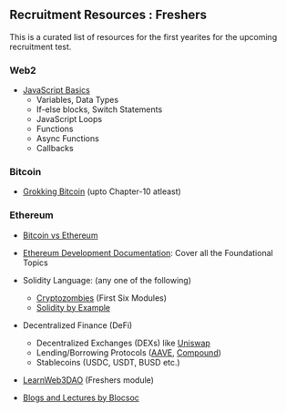 ## Recruitment Resources : Freshers

This is a curated list of resources for the first yearites for the upcoming recruitment test.

### Web2
* [JavaScript Basics](https://www.w3schools.com/js/)
    * Variables, Data Types
    * If-else blocks, Switch Statements
    * JavaScript Loops
    * Functions
    * Async Functions
    * Callbacks

### Bitcoin
* [Grokking Bitcoin](https://rosenbaum.se/book/) (upto Chapter-10 atleast)

### Ethereum
* [Bitcoin vs Ethereum](https://www.simplilearn.com/tutorials/blockchain-tutorial/ethereum-vs-bitcoin)
* [Ethereum Development Documentation](https://ethereum.org/en/developers/docs/): Cover all the Foundational Topics
* Solidity Language: (any one of the following)
    * [Cryptozombies](https://cryptozombies.io/en/course/) (First Six Modules)
    * [Solidity by Example](https://solidity-by-example.org/)
* Decentralized Finance (DeFi)
    * Decentralized Exchanges (DEXs) like [Uniswap](https://uniswap.org/)
    * Lending/Borrowing Protocols ([AAVE](https://aave.com/), [Compound](https://compound.finance/))
    * Stablecoins (USDC, USDT, BUSD etc.)

* [LearnWeb3DAO](https://learnweb3.io/) (Freshers module)
* [Blogs and Lectures by Blocsoc](https://blocsoc.iitr.ac.in/resources)
